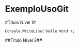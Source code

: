 ExemploUsoGit
=============

#Titulo Nivel 1#

	Console.WriteLine('Hello Word');

##Titulo Nivel 2##